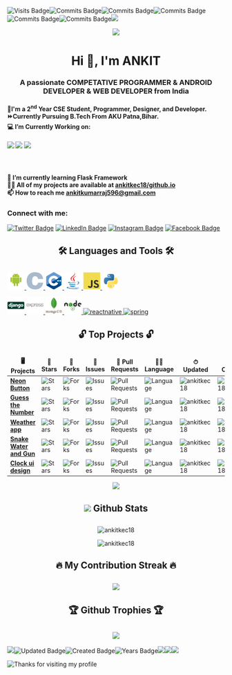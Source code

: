 ![Visits Badge](https://badges.pufler.dev/visits/ankitkec18/ankitkec18?style=for-the-badge&logo=github)![Commits Badge](https://badges.pufler.dev/commits/all/ankitkec18?style=for-the-badge&logo=github)![Commits Badge](https://badges.pufler.dev/commits/yearly/ankitkec18?style=for-the-badge&logo=github)![Commits Badge](https://badges.pufler.dev/commits/monthly/ankitkec18?style=for-the-badge&logo=github)![Commits Badge](https://badges.pufler.dev/commits/weekly/ankitkec18?style=for-the-badge&logo=github)![Commits Badge](https://badges.pufler.dev/repos/ankitkec18?style=for-the-badge&logo=github)<img src="https://img.shields.io/github/stars/ankitkec18?style=for-the-badge&logo=github"/>



<p align="center">
<img src="https://cdn.dribbble.com/users/2131993/screenshots/4948736/thoughtworks-gif_dribbble.gif" width="500px">
</p>
     
<h1 align="center">Hi 👋, I'm ANKIT</h1>
<h3 align="center">A passionate COMPETATIVE PROGRAMMER & ANDROID DEVELOPER & WEB DEVELOPER from India</h3>

<h4>   
    
 📗I'm a 2<sup>nd</sup> Year CSE Student, **Programmer**, **Designer**, and **Developer**.<br>
 ⏩Currently Pursuing **B.Tech From **AKU** Patna,Bihar.**<br>
 💻 I’m Currently **Working on:** <h4><img src="https://img.shields.io/badge/PYTHON-PROGRAMMING-yellow.svg?label=PYTHON&style=social&logo=python&logoColor=green">  <img src="https://img.shields.io/badge/DATA-STRUCTURES-9cf.svg?label=DATA&style=social&logo=GraphQL&logoColor=red"> <img src="https://img.shields.io/badge/CANVA-DESIGNING-green.svg?label=CANVA&style=social&logo=canva&logoColor=informational"><h4/> <br>
<h4/>

 🌱 I’m currently learning **Flask Framework** <br>
 👨‍💻 All of my projects are available at [ankitkec18/github.io](ankitkec18/github.io)<br>
 📫 How to reach me **ankitkumarraj596@gmail.com**

<h3 align="left">Connect with me:</h3>
<p align="left"> 
     
[![Twitter Badge](https://img.shields.io/badge/Twitter-Profile-informational?style=flat&logo=twitter&logoColor=white&color=skyblue)](https://twitter.com/ankitkec18)
[![LinkedIn Badge](https://img.shields.io/badge/LinkedIn-Profile-informational?style=flat&logo=linkedin&logoColor=white&color=0D76A8)](https://www.linkedin.com/in/ankitkec18/)
[![Instagram Badge](https://img.shields.io/badge/Instagram-Profile-informational?style=flat&logo=Instagram&logoColor=white&color=red)](https://www.instagram.com/in/_insta_ankit/)
[![Facebook Badge](https://img.shields.io/badge/Facebook-Profile-informational?style=flat&logo=Facebook&logoColor=white&color=blue)](https://www.linkedin.com/in/ankitkumarraj0/)

</p>


### <h2 align="center">🛠️ Languages and Tools 🛠️<h2/>
<p align="left"> <a href="https://developer.android.com" target="_blank"> <img src="https://raw.githubusercontent.com/devicons/devicon/master/icons/android/android-original-wordmark.svg" alt="android" width="40" height="40"/> </a> <a href="https://www.cprogramming.com/" target="_blank"> <img src="https://raw.githubusercontent.com/devicons/devicon/master/icons/c/c-original.svg" alt="c" width="40" height="40"/> </a> <a href="https://www.w3schools.com/cpp/" target="_blank"> <img src="https://raw.githubusercontent.com/devicons/devicon/master/icons/cplusplus/cplusplus-original.svg" alt="cplusplus" width="40" height="40"/> </a> <a href="https://www.java.com" target="_blank"> <img src="https://raw.githubusercontent.com/devicons/devicon/master/icons/java/java-original.svg" alt="java" width="40" height="40"/> </a> <a href="https://developer.mozilla.org/en-US/docs/Web/JavaScript" target="_blank"> <img src="https://raw.githubusercontent.com/devicons/devicon/master/icons/javascript/javascript-original.svg" alt="javascript" width="40" height="40"/> </a> <a href="https://www.python.org" target="_blank"> <img src="https://raw.githubusercontent.com/devicons/devicon/master/icons/python/python-original.svg" alt="python" width="40" height="40"/> </a> </p>
  <p align="left"> <a href="https://www.djangoproject.com/" target="_blank"> <img src="https://raw.githubusercontent.com/devicons/devicon/master/icons/django/django-original.svg" alt="django" width="40" height="40"/> </a> <a href="https://expressjs.com" target="_blank"> <img src="https://raw.githubusercontent.com/devicons/devicon/master/icons/express/express-original-wordmark.svg" alt="express" width="40" height="40"/> </a> <a href="https://www.mongodb.com/" target="_blank"> <img src="https://raw.githubusercontent.com/devicons/devicon/master/icons/mongodb/mongodb-original-wordmark.svg" alt="mongodb" width="40" height="40"/> </a> <a href="https://nodejs.org" target="_blank"> <img src="https://raw.githubusercontent.com/devicons/devicon/master/icons/nodejs/nodejs-original-wordmark.svg" alt="nodejs" width="40" height="40"/> </a> <a href="https://reactnative.dev/" target="_blank"> <img src="https://reactnative.dev/img/header_logo.svg" alt="reactnative" width="40" height="40"/> </a> <a href="https://spring.io/" target="_blank"> <img src="https://www.vectorlogo.zone/logos/springio/springio-icon.svg" alt="spring" width="40" height="40"/> </a> </p>

### <h2 align="center">🔓  Top Projects  🔓<h2/> 

<table align="center">
    <thead align="center">
        <tr border: none;>
            <td><b>🖥️ Projects</b></td>
            <td><b>🌟 Stars</b></td>
            <td><b>🍴 Forks</b></td>
            <td><b>🐛 Issues</b></td>
            <td><b>🔔 Pull Requests</b></td>
            <td><b>👨‍💻 Language</b></td>
            <td><b>⏱<br> Updated</b></td>
            <td><b>⏰ <br>Created</b></td>
        </tr>
     </thead>
    <tbody>
        <tr>
            <td><a href="https://github.com/ankitkec18/neon-button"</a><b>Neon Button</b></td>
            <td><img alt="Stars"src="https://img.shields.io/github/stars/ankitkec18/neon-button?style=for-the-badge&logo=github"/></td>
            <td><img alt="Forks"src="https://img.shields.io/github/forks/ankitkec18/neon-button?style=for-the-badge&logo=github"/></td>
            <td><img alt="Issues"src="https://img.shields.io/github/issues/ankitkec18/neon-button?style=for-the-badge&logo=github"/></td>
            <td><img alt="Pull Requests"src="https://img.shields.io/github/issues-pr/ankitkec18/neon-button?style=for-the-badge&logo=github"/></td>
            <td><img alt="Language"src="https://img.shields.io/github/languages/top/ankitkec18/neon-button?style=for-the-badge&logo=github"/></td>
            <td><img src="https://badges.pufler.dev/updated/ankitkec18/neon-button?style=for-the-badge&logo=github&logoColor=yellow" alt=ankitkec18 /></td>
            <td><img src="https://badges.pufler.dev/created/ankitkec18/neon-button?style=for-the-badge&logo=github&logoColor=yellow" alt=ankitkec18 /></td>
     </td>
        <tr>
            <td><a href="https://github.com/ankitkec18/Guess-the-Number"</a><b>Guess the Number</b></td>
            <td><img alt="Stars"src="https://img.shields.io/github/stars/ankitkec18/Guess-the-Number?style=for-the-badge&logo=github"/></td>
            <td><img alt="Forks"src="https://img.shields.io/github/forks/ankitkec18/Guess-the-Number?style=for-the-badge&logo=github"/></td>
            <td><img alt="Issues"src="https://img.shields.io/github/issues/ankitkec18/Guess-the-Number?style=for-the-badge&logo=github"/></td>
            <td><img alt="Pull Requests"src="https://img.shields.io/github/issues-pr/ankitkec18/Guess-the-Number?style=for-the-badge&logo=github"/></td>
            <td><img alt="Language"src="https://img.shields.io/github/languages/top/ankitkec18/Guess-the-Number?style=for-the-badge&logo=github"/></td>
             <td><img src="https://badges.pufler.dev/updated/ankitkec18/Guess-the-Number?style=for-the-badge&logo=github&logoColor=yellow" alt=ankitkec18 /></td>
            <td><img src="https://badges.pufler.dev/created/ankitkec18/Guess-the-Number?style=for-the-badge&logo=github&logoColor=yellow" alt=ankitkec18 /></td>
        </tr>
        <tr>
            <td><a href="https://github.com/ankitkec18/weather-app"</a><b>Weather app</b></td>
            <td><img alt="Stars"src="https://img.shields.io/github/stars/ankitkec18/weather-app?style=for-the-badge&logo=github"/></td>
            <td><img alt="Forks"src="https://img.shields.io/github/forks/ankitkec18/weather-app?style=for-the-badge&logo=github"/></td>
            <td><img alt="Issues"src="https://img.shields.io/github/issues/ankitkec18/weather-app?style=for-the-badge&logo=github"/></td>
            <td><img alt="Pull Requests"src="https://img.shields.io/github/issues-pr/ankitkec18/weather-app?style=for-the-badge&logo=github"/></td>
            <td><img alt="Language"src="https://img.shields.io/github/languages/top/ankitkec18/weather-app?style=for-the-badge&logo=github"/></td>
             <td><img src="https://badges.pufler.dev/updated/ankitkec18/weather-app?style=for-the-badge&logo=github&logoColor=yellow" alt=ankitkec18 /></td>
            <td><img src="https://badges.pufler.dev/created/ankitkec18/weather-app?style=for-the-badge&logo=github&logoColor=yellow" alt=ankitkec18 /></td>
       </tr>
        <tr>
            <td><a href="https://github.com/ankitkec18/Snake-Water-and-Gun"</a><b>Snake Water and Gun</b></td>
            <td><img alt="Stars"src="https://img.shields.io/github/stars/ankitkec18/Snake-Water-and-Gun?style=for-the-badge&logo=github"/></td>
            <td><img alt="Forks"src="https://img.shields.io/github/forks/ankitkec18/Snake-Water-and-Gun?style=for-the-badge&logo=github"/></td>
            <td><img alt="Issues"src="https://img.shields.io/github/issues/ankitkec18/Snake-Water-and-Gun?style=for-the-badge&logo=github"/></td>
            <td><img alt="Pull Requests"src="https://img.shields.io/github/issues-pr/ankitkec18/Snake-Water-and-Gun?style=for-the-badge&logo=github"/></td>
            <td><img alt="Language"src="https://img.shields.io/github/languages/top/ankitkec18/Snake-Water-and-Gun?label=C&style=for-the-badge&logo=github"/></td>
             <td><img src="https://badges.pufler.dev/updated/ankitkec18/Snake-Water-and-Gun?style=for-the-badge&logo=github&logoColor=yellow" alt=ankitkec18 /></td>
            <td><img src="https://badges.pufler.dev/created/ankitkec18/Snake-Water-and-Gun?style=for-the-badge&logo=github&logoColor=yellow" alt=ankitkec18 /></td>
    </tr>
        <tr>
            <td><a href="https://github.com/ankitkec18/clock-ui-design"</a><b>Clock ui design</b></td>
            <td><img alt="Stars"src="https://img.shields.io/github/stars/ankitkec18/clock-ui-design?style=for-the-badge&logo=github"/></td>
            <td><img alt="Forks"src="https://img.shields.io/github/forks/ankitkec18/clock-ui-design?style=for-the-badge&logo=github"/></td>
            <td><img alt="Issues"src="https://img.shields.io/github/issues/ankitkec18/clock-ui-design?style=for-the-badge&logo=github"/></td>
            <td><img alt="Pull Requests"src="https://img.shields.io/github/issues-pr/ankitkec18/clock-ui-design?style=for-the-badge&logo=github"/></td>
            <td><img alt="Language"src="https://img.shields.io/github/languages/top/ankitkec18/clock-ui-design?label=HTML&style=for-the-badge&logo=github"/></td>
            <td><img src="https://badges.pufler.dev/updated/ankitkec18/clock-ui-design?style=for-the-badge&logo=github&logoColor=yellow" alt=ankitkec18 /></td>
            <td><img src="https://badges.pufler.dev/created/ankitkec18/clock-ui-design?style=for-the-badge&logo=github&logoColor=yellow" alt=ankitkec18 /></td>
       </tr>
    </tbody>        
</table>


<p align="center">
<a href="https://github.com/ankitkec18">
  <img height="180em" src="https://github-readme-stats-eight-theta.vercel.app/api/top-langs/?username=ankitkec18&layout=compact&langs_count=8&theme=dracula"/>
</a>
</p>

### <h2 align="center"><img src="https://icons.iconarchive.com/icons/kyo-tux/phuzion/24/Misc-Stats-icon.png"> Github Stats<h2/>   
      
<p align="center">
<img src="https://activity-graph.herokuapp.com/graph?username=ankitkec18&theme=rogue" alt="ankitkec18" />
</p>

<p align="center">
<img src="https://github-readme-stats.vercel.app/api?username=ankitkec18&show_icons=true&theme=dracula" alt="ankitkec18" />
</p>

### <h2 align="center">🔥 My Contribution Streak 🔥<h2/>
<p align="center">
  <a href="https://github.com/ankitkec18/github-readme-streak-stats">
    <img src="https://github-readme-streak-stats.herokuapp.com/?user=ankitkec18&theme=dark&hide_border=true&background=0D1117&stroke=0000"/>
  </a>

 ### <h2 align="center">🏆 Github Trophies 🏆<h2/>
<p align="center">
  <a href="https://github.com/ryo-ma/github-profile-trophy" target="_blank">
    <img src="https://github-profile-trophy.vercel.app/?username=ankitkec18&theme=gruvbox"/>
  </a>
</p>
     
<p align="center">

 <img src="https://img.shields.io/github/forks/ankitkec18/clock-ui-design?style=for-the-badge&logo=github"/>![Updated Badge](https://badges.pufler.dev/updated/ankitkec18/ankitkec18?style=for-the-badge&logo=github)![Created Badge](https://badges.pufler.dev/created/ankitkec18/ankitkec18?style=for-the-badge&logo=github)![Years Badge](https://badges.pufler.dev/years/ankitkec18?style=for-the-badge&logo=github)<img src="https://img.shields.io/github/issues/ankitkec18/clock-ui-design?style=for-the-badge&logo=github"/><img src="https://img.shields.io/github/issues-pr/ankitkec18/clock-ui-design?style=for-the-badge&logo=github"/><img src="https://img.shields.io/github/languages/count/ankitkec18/clock-ui-design?style=for-the-badge&logo=github"/>
   
   
   

</p>
     

  
   <img height="120" alt="Thanks for visiting my profile" width="100%" src="https://github.com/dibyendu415/dibyendu415/blob/master/marquee.svg" />
   
   
  
  



